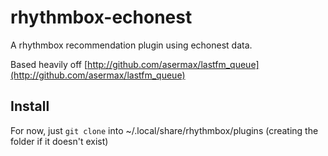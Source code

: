 rhythmbox-echonest
==================

A rhythmbox recommendation plugin using echonest data.

Based heavily off [http://github.com/asermax/lastfm_queue](http://github.com/asermax/lastfm_queue)

Install
-------

For now, just `git clone` into ~/.local/share/rhythmbox/plugins (creating the folder if it doesn't exist)